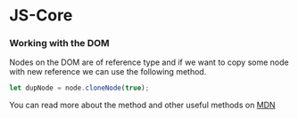 # JS-Core

### Working with the DOM

Nodes on the DOM are of reference type and if we want to copy some node with new reference we can use the following method.

```javascript
let dupNode = node.cloneNode(true);
```

You can read more about the method and other useful methods on [MDN](https://developer.mozilla.org/en-US/docs/Web/API/Node/cloneNode)
